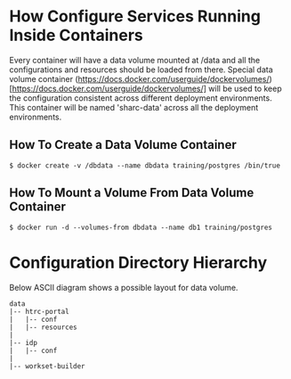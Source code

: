 # How Configure Services Running Inside Containers

Every container will have a data volume mounted at /data and all
the configurations and resources should be loaded from there. Special data
volume container (https://docs.docker.com/userguide/dockervolumes/)[https://docs.docker.com/userguide/dockervolumes/]
will be used to keep the configuration consistent across different
deployment environments. This container will be named 'sharc-data' across all
the deployment environments.

## How To Create a Data Volume Container

```
$ docker create -v /dbdata --name dbdata training/postgres /bin/true
```

## How To Mount a Volume From Data Volume Container

```
$ docker run -d --volumes-from dbdata --name db1 training/postgres
```

# Configuration Directory Hierarchy

Below ASCII diagram shows a possible layout for data volume.


```
data
|-- htrc-portal
|   |-- conf
|   |-- resources
|
|-- idp
|   |-- conf
|
|-- workset-builder
```
